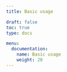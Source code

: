 ```yaml
---
title: Basic usage

draft: false
toc: true
type: docs

menu:
  documentation:
    name: Basic usage
    weight: 20
---
```

